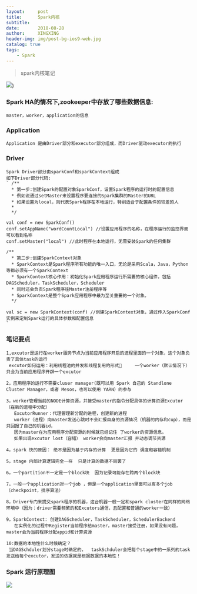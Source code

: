 ```yaml
---
layout:     post
title:      Spark内核
subtitle:   
date:       2018-08-28
author:     XINGXING
header-img: img/post-bg-ios9-web.jpg
catalog: true
tags:
    - Spark
---
```


>
>spark内核笔记
> 

![](https://github.com/xingxingt/xingxingt.github.io/tree/master/img/blog-img/spark-runtime.png))

###  Spark HA的情况下,zookeeper中存放了哪些数据信息:

    master，worker，application的信息

### Application

    Application 是由Driver部分和executor部分组成，而Driver驱动executor的执行
    
### Driver

    Spark Driver部分由sparkConf和sparkContext组成
    如下Driver部分代码:
    ` /**
      * 第一步:创建Spark的配置对象SparkConf，设置Spark程序的运行时的配置信息
      * 例如说通过setMaster来设置程序要连接的Spark集群的Master的URL
      * 如果设置为local，则代表Spark程序在本地运行，特别适合于配置条件的较差的人
      *
      */

    val conf = new SparkConf()
    conf.setAppName("wordCountLocal") //设置应用程序的名称，在程序运行的监控界面可以看到名称
    conf.setMaster("local") //此时程序在本地运行，无需安装Spark的任何集群

    /**
      * 第二步:创建SparkContext对象
      * SparkContext是Spark程序所有功能的唯一入口，无论是采用Scala，Java，Python等都必须有一个SparkContext
      * SparkContext核心作用：初始化Spark应用程序运行所需要的核心组件，包括DAGScheduler，TaskScheduler，Scheduler
      * 同时还会负责Spark程序往Master注册程序等
      * SparkContext是整个Spark应用程序中最为至关重要的一个对象。
      */

    val sc = new SparkContext(conf) //创建SparkContext对象，通过传入SparkConf实例来定制Spark运行的具体参数和配置信息
    `
    
### 笔记要点
    
    1,excutor是运行在worker服务节点为当前应用程序开启的进程里面的一个对象，这个对象负责了具体task的运行
     excutor如何运用：利用线程池的并发和线程复用的形式     一个worker（默认情况下）只会为当前应用程序开辟一个excutor

    2，应用程序的运行不需要cluser manager(既可以用 Spark 自己的 Standlone Cluster Manager，或者 Mesos，也可以使用 YARN）的参与

    3，worker管理当前的NODE计算资源，并接受master的指令分配具体的计算资源Excutor（在新的进程中分配）
       ExcutorRunner：代理管理新分配的进程，创建新的进程
       worker（进程）向master发送心跳时不会汇报自身的资源情况（机器的内存和cup），而是只回报了自己的机器id，
       因为master在为应用程序分配资源的时候就已经记住 了worker的资源信息。
       如果出现excutor lost（容错） worker会向master汇报 并动态调节资源

    4，spark 快的原因： 绝不是因为基于内存的计算  更是因为它的 调度和容错机制

    5，stage 内部计算逻辑完全一样  只是计算的数据不同罢了

    6，一个partition不一定是一个block块  因为记录可能存在跨两个block块

    7，一般一个application对一个job ，但是一个application里面可以有多个job（checkpoint，排序算法）

    8，Driver专门来提交spark程序的机器，这台机器一般一定和spark cluster在同样的网络环境中（因为：driver需要频繁的和Excutors通信，且配置和普通的worker一致）

    9，SparkContext: 创建DAGScheduler，TaskScheduler，SchedulerBackend
       在实例化的过程中Register当前程序给master，master接受注册，如果没有问题，master会为当前程序分配appid和计算资源

    10:数据的本地性什么时候确定？
     当DAGSchduler划分stage时确定的，  taskSchduler会把每个stage中的一系列的task发送给每个excutor，发送的依据就是根据数据的本地性！
    
### Spark 运行原理图
    
![](https://github.com/xingxingt/xingxingt.github.io/tree/master/img/blog-img/spark-runtime-flow.png)


